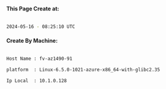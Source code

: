 
   
#### This Page Create at:

```bash

2024-05-16 - 08:25:10 UTC

```

#### Create By Machine:

```bash

Host Name : fv-az1490-91

platform  : Linux-6.5.0-1021-azure-x86_64-with-glibc2.35

Ip Local  : 10.1.0.128

```

